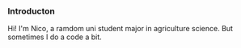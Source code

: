 ### Introducton
Hi! I'm Nico, a ramdom uni student major in agriculture science. But sometimes I do a code a bit.
